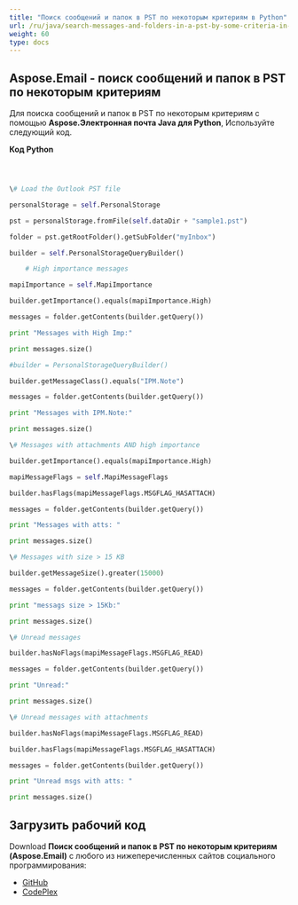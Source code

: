 ```yaml
---
title: "Поиск сообщений и папок в PST по некоторым критериям в Python"
url: /ru/java/search-messages-and-folders-in-a-pst-by-some-criteria-in-python/
weight: 60
type: docs
---
```


## **Aspose.Email - поиск сообщений и папок в PST по некоторым критериям**
Для поиска сообщений и папок в PST по некоторым критериям с помощью **Aspose.Электронная почта Java для Python**, Используйте следующий код.

**Код Python**

```python



\# Load the Outlook PST file

personalStorage = self.PersonalStorage

pst = personalStorage.fromFile(self.dataDir + "sample1.pst")

folder = pst.getRootFolder().getSubFolder("myInbox")

builder = self.PersonalStorageQueryBuilder()

    # High importance messages

mapiImportance = self.MapiImportance

builder.getImportance().equals(mapiImportance.High)

messages = folder.getContents(builder.getQuery())

print "Messages with High Imp:"

print messages.size()

#builder = PersonalStorageQueryBuilder()

builder.getMessageClass().equals("IPM.Note")

messages = folder.getContents(builder.getQuery())

print "Messages with IPM.Note:"

print messages.size()

\# Messages with attachments AND high importance

builder.getImportance().equals(mapiImportance.High)

mapiMessageFlags = self.MapiMessageFlags

builder.hasFlags(mapiMessageFlags.MSGFLAG_HASATTACH)

messages = folder.getContents(builder.getQuery())

print "Messages with atts: "

print messages.size()

\# Messages with size > 15 KB

builder.getMessageSize().greater(15000)

messages = folder.getContents(builder.getQuery())

print "messags size > 15Kb:"

print messages.size()

\# Unread messages

builder.hasNoFlags(mapiMessageFlags.MSGFLAG_READ)

messages = folder.getContents(builder.getQuery())

print "Unread:"

print messages.size()

\# Unread messages with attachments

builder.hasNoFlags(mapiMessageFlags.MSGFLAG_READ)

builder.hasFlags(mapiMessageFlags.MSGFLAG_HASATTACH)

messages = folder.getContents(builder.getQuery())

print "Unread msgs with atts: "

print messages.size()

```
## **Загрузить рабочий код**
Download **Поиск сообщений и папок в PST по некоторым критериям (Aspose.Email)** с любого из нижеперечисленных сайтов социального программирования:

- [GitHub](https://github.com/aspose-email/Aspose.Email-for-Java/releases/tag/Aspose.Email_Java_for_Python-v1.0)
- [CodePlex](https://archive.codeplex.com/?p=asposeemailjavapython)
